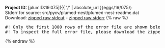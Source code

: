 **Project ID:** [plumID:19.075]({{ '/' | absolute_url }}eggs/19/075/)  
Stderr for source:  src/pycv/plumed-nest/plumed-nest-readme.dat   
Download: [zipped raw stdout](plumed-nest-readme.dat.plumed.stdout.txt.zip) - [zipped raw stderr](plumed-nest-readme.dat.plumed.stderr.txt.zip) 
{% raw %}
<pre>
#! Only the first 1000 rows of the error file are shown below
#! To inspect the full error file, please download the zipped raw stderr file above
</pre>
{% endraw %}
